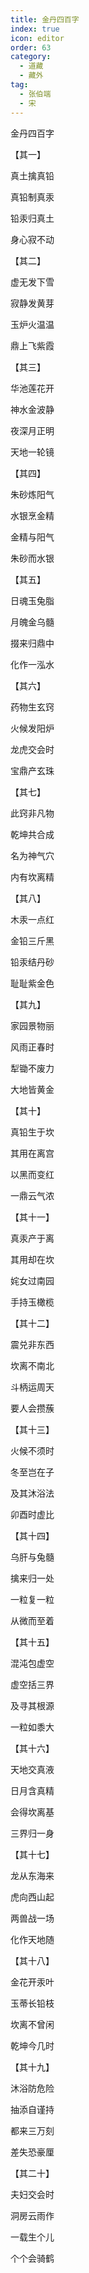 ```yaml
---
title: 金丹四百字
index: true
icon: editor
order: 63
category:
  - 道藏
  - 藏外
tag:
  - 张伯端
  - 宋
---
```


金丹四百字  

【其一】  

真土擒真铅  

真铅制真汞  

铅汞归真土  

身心寂不动  

【其二】  

虚无发下雪  

寂静发黄芽  

玉炉火温温  

鼎上飞紫霞  

【其三】  

华池莲花开  

神水金波静  

夜深月正明  

天地一轮镜  

【其四】  

朱砂炼阳气  

水银烹金精  

金精与阳气  

朱砂而水银  

【其五】  

日魂玉兔脂  

月魄金乌髓  

掇来归鼎中  

化作一泓水  

【其六】  

药物生玄窍  

火候发阳炉  

龙虎交会时  

宝鼎产玄珠  

【其七】  

此窍非凡物  

乾坤共合成  

名为神气穴  

内有坎离精  

【其八】  

木汞一点红  

金铅三斤黑  

铅汞结丹砂  

耻耻紫金色  

【其九】  

家园景物丽  

风雨正春时  

犁锄不废力  

大地皆黄金  

【其十】  

真铅生于坎  

其用在离宫  

以黑而变红  

一鼎云气浓  

【其十一】  

真汞产于离  

其用却在坎  

姹女过南园  

手持玉橄榄  

【其十二】  

震兑非东西  

坎离不南北  

斗柄运周天  

要人会攒蔟  

【其十三】  

火候不须时  

冬至岂在子  

及其沐浴法  

卯酉时虚比  

【其十四】  

乌肝与兔髓  

擒来归一处  

一粒复一粒  

从微而至着  

【其十五】  

混沌包虚空  

虚空括三界  

及寻其根源  

一粒如黍大  

【其十六】  

天地交真液  

日月含真精  

会得坎离基  

三界归一身  

【其十七】  

龙从东海来  

虎向西山起  

两兽战一场  

化作天地随  

【其十八】  

金花开汞叶  

玉蒂长铅枝  

坎离不曾闲  

乾坤今几时  

【其十九】  

沐浴防危险  

抽添自谨持  

都来三万刻  

差失恐豪厘  

【其二十】  

夫妇交会时  

洞房云雨作  

一载生个儿  

个个会骑鹤  
